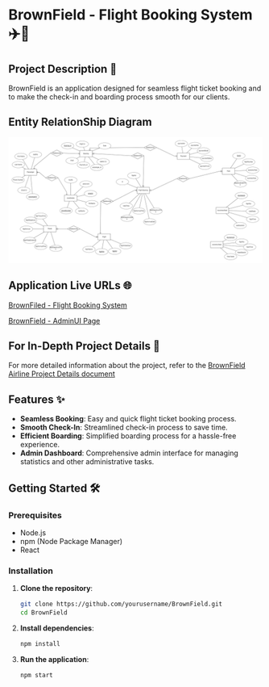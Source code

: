 # BrownField - Flight Booking System ✈️🛫

## Project Description 📄
BrownField is an application designed for seamless flight ticket booking and to make the check-in and boarding process smooth for our clients.

## Entity RelationShip Diagram
![alt text](https://github.com/suraj8108/FlightBookingSystem/blob/master/Entity%20Relationship%20Diagram.png?raw=true)

## Application Live URLs 🌐
[BrownFiled - Flight Booking System](http://www.brownfield.s3-website.us-east-2.amazonaws.com/)

[BrownField - AdminUI Page](http://ngtteam4bucket.s3-website.us-east-2.amazonaws.com/Statistics)

## For In-Depth Project Details 📑
For more detailed information about the project, refer to the [BrownField Airline Project Details document](https://github.com/Suraj8108/FlightBookingSystem/blob/master/BrownField%20Airline%20Project.docx)

## Features ✨
- **Seamless Booking**: Easy and quick flight ticket booking process.
- **Smooth Check-In**: Streamlined check-in process to save time.
- **Efficient Boarding**: Simplified boarding process for a hassle-free experience.
- **Admin Dashboard**: Comprehensive admin interface for managing statistics and other administrative tasks.
## Getting Started 🛠️
### Prerequisites
- Node.js
- npm (Node Package Manager)
- React

### Installation
1. **Clone the repository**:
    ```bash
    git clone https://github.com/yourusername/BrownField.git
    cd BrownField
    ```

2. **Install dependencies**:
    ```bash
    npm install
    ```

3. **Run the application**:
    ```bash
    npm start
    ```

